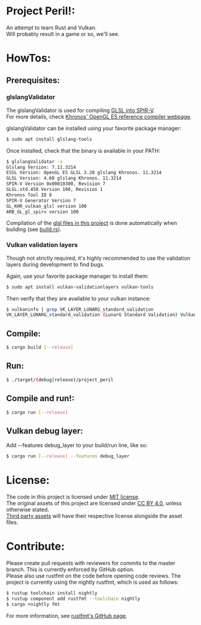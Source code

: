 Project Peril!:
===============
An attempt to learn Rust and Vulkan.  
Will probably result in a game or so, we'll see.

HowTos:
=======

Prerequisites:
--------------
### glslangValidator
The glslangValidator is used for compiling [GLSL into SPIR-V](https://www.khronos.org/spir/).  
For more details, check [Khronos' OpenGL ES reference compiler webpage](https://www.khronos.org/opengles/sdk/tools/Reference-Compiler/).

glslangValidator can be installed using your favorite package manager:
~~~bash
$ sudo apt install glslang-tools
~~~

Once installed, check that the binary is available in your PATH:
~~~bash
$ glslangValidator -v
Glslang Version: 7.11.3214
ESSL Version: OpenGL ES GLSL 3.20 glslang Khronos. 11.3214
GLSL Version: 4.60 glslang Khronos. 11.3214
SPIR-V Version 0x00010300, Revision 7
GLSL.std.450 Version 100, Revision 1
Khronos Tool ID 8
SPIR-V Generator Version 7
GL_KHR_vulkan_glsl version 100
ARB_GL_gl_spirv version 100
~~~

Compilation of the [glsl files in this project](shaders) is done automatically when building (see [build.rs](build.rs)).

### Vulkan validation layers
Though not strictly required, it's highly recommended to use the validation layers during development to find bugs.

Again, use your favorite package manager to install them:
~~~bash
$ sudo apt install vulkan-validationlayers vulkan-tools
~~~

Then verify that they are available to your vulkan instance:
~~~bash
$ vulkaninfo | grep VK_LAYER_LUNARG_standard_validation
VK_LAYER_LUNARG_standard_validation (LunarG Standard Validation) Vulkan version 1.1.101, layer version 1
~~~

Compile:
--------
~~~bash
$ cargo build [--release]
~~~

Run:
----
~~~bash
$ ./target/(debug|release)/project_peril
~~~

Compile and run!:
-----------------
~~~bash
$ cargo run [--release]
~~~

Vulkan debug layer:
-------------------
Add --features debug\_layer to your build/run line, like so:
~~~bash
$ cargo run [--release] --features debug_layer
~~~

License:
========
The code in this project is licensed under [MIT license](LICENSE).  
The original assets of this project are licensed under [CC BY 4.0](assets/original/LICENSE), unless otherwise stated.  
[Third party assets](assets/thirdparty/) will have their respective license alongside the asset files.

Contribute:
===========
Please create pull requests with reviewers for commits to the master branch. This is currently enforced by GitHub option.  
Please also use rustfmt on the code before opening code reviews. The project is currently using the nightly rustfmt,
which is used as follows:

~~~bash
$ rustup toolchain install nightly
$ rustup component add rustfmt --toolchain nightly
$ cargo +nightly fmt
~~~

For more information, see [rustfmt's GitHub page](https://github.com/rust-lang/rustfmt).
